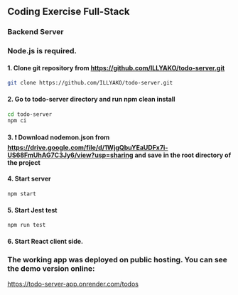 ## Coding Exercise Full-Stack

### Backend Server

### Node.js is required.

#### 1. Clone git repository from https://github.com/ILLYAKO/todo-server.git

```Bash
git clone https://github.com/ILLYAKO/todo-server.git
```

#### 2. Go to todo-server directory and run npm clean install

```Bash
cd todo-server
npm ci
```

#### 3. ❗ Download nodemon.json from https://drive.google.com/file/d/1WjgQbuYEaUDFx7i-US68FmUhAG7C3Jy6/view?usp=sharing and save in the root directory of the project

#### 4. Start server

```Bash
npm start
```

#### 5. Start Jest test

```Bash
npm run test
```

#### 6. Start React client side.

### The working app was deployed on public hosting. You can see the demo version online:

https://todo-server-app.onrender.com/todos
